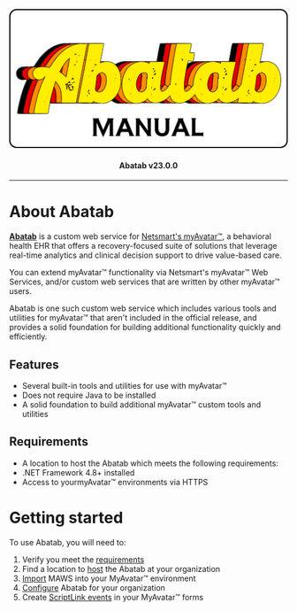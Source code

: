 <div align="center">

  <img src="../../images/man-logo.png" alt="Abatab Manual" width="512">

  <h4>
    Abatab v23.0.0
  </h4>

</div>

***

# About Abatab

[**Abatab**][AbatabUrl] is a custom web service for [Netsmart's myAvatar™][AvatarUrl], a behavioral health EHR that offers a recovery-focused suite of solutions that leverage real-time analytics and clinical decision support to drive value-based care.

You can extend myAvatar™ functionality via Netsmart's myAvatar™ Web Services, and/or custom web services that are written by other myAvatar™ users.

Abatab is one such custom web service which includes various tools and utilities for myAvatar™ that aren't included in the official release, and provides a solid foundation for building additional functionality quickly and efficiently.

## Features

* Several built-in tools and utilities for use with myAvatar™
* Does not require Java to be installed
* A solid foundation to build additional myAvatar™ custom tools and utilities

## Requirements

* A location to host the Abatab which meets the following requirements:
* .NET Framework 4.8+ installed
* Access to yourmyAvatar™ environments via HTTPS

# Getting started

To use Abatab, you will need to:
1. Verify you meet the [requirements](#requirements)
2. Find a location to [host][man-Hosting-Home] the Abatab at your organization
3. [Import][man-Importing-Home] MAWS into your MyAvatar™ environment
4. [Configure][man-Configuration-Home] Abatab for your organization
5. Create [ScriptLink events][man-ScriptLink-Home] in your MyAvatar™ forms

<!-- Reference Links -->

[AbatabUrl]: https://github.com/spectrum-health-systems/Abatab
[AvatarUrl]: https://www.ntst.com/Offerings/myAvatar

[man-GettingStarted-Home]: ./man-GettingStarted-Home.md
[man-Hosting-Home]: ./man-Hosting-Home.md
[man-Importing-Home]: ./man-Importing-Home.md
[man-Configuration-Home]: ./man-Configuration-Home.md
[man-Using-Home]: ./man-Using-Home.md
[man-ScriptLink-Home]: ./man-ScriptLink-Home.md
[man-AdditionalInformation-Home]: ./man-AdditionalInformation-Home.md
